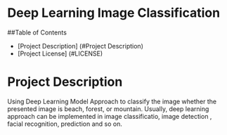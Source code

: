 # Deep Learning Image Classification

##Table of Contents

- [Project Description] (#Project Description)
- [Project License] (#LICENSE)

# Project Description
Using Deep Learning Model Approach to  classify the image whether the presented image is beach, forest, or mountain. Usually, deep learning approach can be implemented in image classificatio, image detection , facial recognition, prediction and so on.
